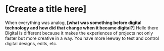 # [Create a title here]

When everything was analog, **[what was something before digital technology and how did that change when it became digital?]**
Hello there 
Digital is different because it makes the experiences of projects not only faster but more creative in a way. You have more leeway to test and control digital designs, edits, etc.
